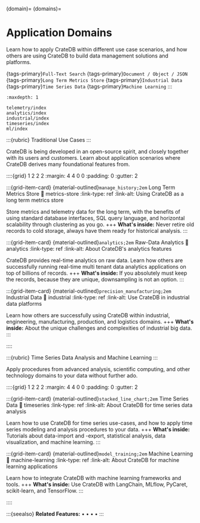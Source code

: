 (domain)=
(domains)=

# Application Domains

Learn how to apply CrateDB within different use case scenarios, and how others
are using CrateDB to build data management solutions and platforms.

{tags-primary}`Full-Text Search`
{tags-primary}`Document / Object / JSON`
{tags-primary}`Long Term Metrics Store`
{tags-primary}`Industrial Data`
{tags-primary}`Time Series Data`
{tags-primary}`Machine Learning`
:::


```{toctree}
:maxdepth: 1

telemetry/index
analytics/index
industrial/index
timeseries/index
ml/index
```


:::{rubric} Traditional Use Cases
:::

CrateDB is being developed in an open-source spirit, and closely together
with its users and customers. Learn about application scenarios where CrateDB
derives many foundational features from.

::::{grid} 1 2 2 2
:margin: 4 4 0 0
:padding: 0
:gutter: 2


:::{grid-item-card} {material-outlined}`manage_history;2em` Long Term Metrics Store
:link: metrics-store
:link-type: ref
:link-alt: Using CrateDB as a long term metrics store

Store metrics and telemetry data for the long term, with the benefits of
using standard database interfaces, SQL query language, and horizontal
scalability through clustering as you go.
+++
**What's inside:**
Never retire old records to cold storage,
always have them ready for historical analysis.
:::


:::{grid-item-card} {material-outlined}`analytics;2em` Raw-Data Analytics
:link: analytics
:link-type: ref
:link-alt: About CrateDB's analytics features

CrateDB provides real-time analytics on raw data.
Learn how others are successfully running real-time multi tenant data
analytics applications on top of billions of records.
+++
**What's inside:**
If you absolutely must keep the records, because they are unique,
downsampling is not an option.
:::


:::{grid-item-card} {material-outlined}`precision_manufacturing;2em` Industrial Data
:link: industrial
:link-type: ref
:link-alt: Use CrateDB in industrial data platforms

Learn how others are successfully using CrateDB within industrial,
engineering, manufacturing, production, and logistics domains.
+++
**What's inside:**
About the unique challenges and complexities of industrial big data.
:::


::::


:::{rubric} Time Series Data Analysis and Machine Learning
:::

Apply procedures from advanced analysis, scientific computing, and other
technology domains to your data without further ado.

::::{grid} 1 2 2 2
:margin: 4 4 0 0
:padding: 0
:gutter: 2


:::{grid-item-card} {material-outlined}`stacked_line_chart;2em` Time Series Data
:link: timeseries
:link-type: ref
:link-alt: About CrateDB for time series data analysis

Learn how to use CrateDB for time series use-cases,
and how to apply time series modeling and analysis procedures
to your data.
+++
**What's inside:**
Tutorials about data-import and -export, statistical
analysis, data visualization, and machine learning.
:::


:::{grid-item-card} {material-outlined}`model_training;2em` Machine Learning
:link: machine-learning
:link-type: ref
:link-alt: About CrateDB for machine learning applications

Learn how to integrate CrateDB with machine learning frameworks and tools.
+++
**What's inside:**
Use CrateDB with LangChain, MLflow, PyCaret, scikit-learn,
and TensorFlow.
:::


::::


:::{seealso} **Related Features:**
[](#document) •
[](#fulltext) •
[](#geospatial) •
[](#generated-columns) •
[](#udf)
:::


```{include} /_include/styles.html
```

